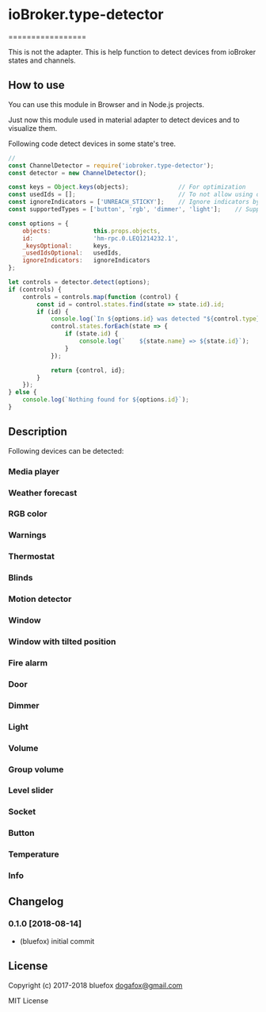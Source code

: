 # ioBroker.type-detector
=================

This is not the adapter. This is help function to detect devices from ioBroker states and channels.

## How to use
You can use this module in Browser and in Node.js projects. 

Just now this module used in material adapter to detect devices and to visualize them.

Following code detect devices in some state's tree.

```javascript
// 
const ChannelDetector = require('iobroker.type-detector');
const detector = new ChannelDetector();

const keys = Object.keys(objects);				// For optimization
const usedIds = [];                 			// To not allow using of same ID in more than one device
const ignoreIndicators = ['UNREACH_STICKY'];    // Ignore indicators by name
const supportedTypes = ['button', 'rgb', 'dimmer', 'light'];	// Supported types. Leave it null if you want to get ALL devices.

const options = {
	objects:            this.props.objects,
	id:                 'hm-rpc.0.LEQ1214232.1',
	_keysOptional:      keys,
	_usedIdsOptional:   usedIds,
	ignoreIndicators:   ignoreIndicators
};

let controls = detector.detect(options);
if (controls) {
	controls = controls.map(function (control) {
		const id = control.states.find(state => state.id).id;
		if (id) {
			console.log(`In ${options.id} was detected "${control.type}" with following states:`);
			control.states.forEach(state => {
				if (state.id) {
					console.log(`    ${state.name} => ${state.id}`);
				}
			});

			return {control, id};
		}
	});
} else {
	console.log(`Nothing found for ${options.id}`);
}
```


## Description
Following devices can be detected:


### Media player

### Weather forecast

### RGB color

### Warnings

### Thermostat

### Blinds

### Motion detector

### Window

### Window with tilted position

### Fire alarm

### Door

### Dimmer

### Light

### Volume

### Group volume

### Level slider

### Socket

### Button

### Temperature

### Info


## Changelog

### 0.1.0 [2018-08-14]
* (bluefox) initial commit



## License

Copyright (c) 2017-2018 bluefox <dogafox@gmail.com>

MIT License
